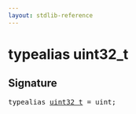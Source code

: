 ```yaml
---
layout: stdlib-reference
---
```


# typealias uint32\_t

## Signature

<pre>
<span class='code_keyword'>typealias</span> <a href="/stdlib-reference/types/uint32_t" class="code_type">uint32_t</a> = uint;
</pre>

